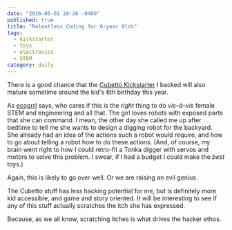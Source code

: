 ```yaml
---
date: "2016-05-01 20:26 -0400"
published: true
title: "Relentless Coding for 6-year Olds"
tags: 
  - kickstarter
  - toys
  - electronics
  - STEM
category: daily
---
```

There is a good chance that the [Cubetto Kickstarter](https://www.kickstarter.com/projects/primotoys/cubetto-hands-on-coding-for-girls-and-boys-aged-3) I backed will also mature sometime around the kid's 6th birthday this year.

As [ecogrrl](http://www.ecogrrl.org/) says, who cares if this is the _right_ thing to do _vis–à–vis_ female STEM and engineering and all that. The girl loves robots with exposed parts that she can command. I mean, the other day she called me up after bedtime to tell me she wants to design a digging robot for the backyard. She already had an idea of the actions such a robot would require, and how to go about telling a robot how to do these actions. (And, of course, my brain went right to how I could retro-fit a Tonka digger with servos and motors to solve this problem. I swear, if I had a budget I could make the _best_ toys.)

Again, this is likely to go over well. Or we are raising an evil genius.

The Cubetto stuff has less hacking potential for me, but is definitely more kid accessible, and game and story oriented. It will be interesting to see if any of this stuff actually scratches the itch she has expressed.

Because, as we all know, scratching itches is what drives the hacker ethos.
